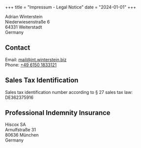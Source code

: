 +++
title = "Impressum - Legal Notice"
date = "2024-01-01"
+++

Adrian Winterstein\
Niederwiesenstraße 6\
64331 Weiterstadt\
Germany

## Contact

Email: [mail@int.winterstein.biz](mailto:mail@int.winterstein.biz) \
Phone: [+49 6150 1833121](tel:+4961501833121)

## Sales Tax Identification

Sales tax identification number according to § 27 sales tax law:\
DE362375916

## Professional Indemnity Insurance

Hiscox SA\
Arnulfstraße 31\
80636 München\
Germany